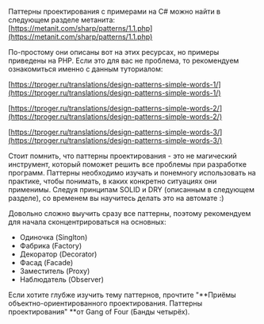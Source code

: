 Паттерны проектирования с примерами на C\# можно найти в следующем разделе метанита:  
[https://metanit.com/sharp/patterns/1.1.php](https://metanit.com/sharp/patterns/1.1.php)

По-простому они описаны вот на этих ресурсах, но примеры приведены на PHP. Если это для вас не проблема, то рекомендуем ознакомиться именно с данным туториалом:

[https://tproger.ru/translations/design-patterns-simple-words-1/](https://tproger.ru/translations/design-patterns-simple-words-1/)

[https://tproger.ru/translations/design-patterns-simple-words-2/](https://tproger.ru/translations/design-patterns-simple-words-2/)

[https://tproger.ru/translations/design-patterns-simple-words-3/](https://tproger.ru/translations/design-patterns-simple-words-3/)

Стоит помнить, что паттерны проектирования - это не магический инструмент, который поможет решить все проблемы при разработке программ. Паттерны необходимо изучать и понемногу использовать на практике, чтобы понимать, в каких конкретно ситуациях они применимы. Следуя принципам SOLID и DRY \(описанным в следующем разделе\), со временем вы научитесь делать это на автомате :\)

Довольно сложно выучить сразу все паттерны, поэтому рекомендуем для начала сконцентрироваться на основных:

* Одиночка \(Singlton\)
* Фабрика \(Factory\)
* Декоратор \(Decorator\)
* Фасад \(Facade\)
* Заместитель \(Proxy\)
* Наблюдатель \(Observer\)

Если хотите глубже изучить тему паттернов, прочтите "**Приёмы объектно-ориентированного проектирования. Паттерны проектирования" **от Gang of Four \(Банды четырёх\).

